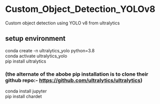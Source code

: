 # Custom_Object_Detection_YOLOv8
Custom object detection using YOLO v8 from ultralytics

## setup environment
conda create -n ultralytics_yolo python=3.8 <br />
conda activate ultralytics_yolo <br />
pip install ultralytics <br /> 
### (the alternate of the abobe pip installation is to clone their github repo:- https://github.com/ultralytics/ultralytics)
conda install jupyter <br />
pip install chardet